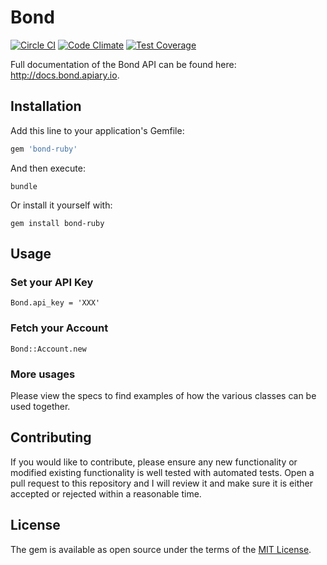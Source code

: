 # Bond
[![Circle CI](https://circleci.com/gh/jwg2s/bond-ruby/tree/develop.svg?style=shield)](https://circleci.com/gh/jwg2s/bond-ruby/tree/develop)
[![Code Climate](https://codeclimate.com/github/jwg2s/bond-ruby/badges/gpa.svg)](https://codeclimate.com/github/jwg2s/bond-ruby)
[![Test Coverage](https://codeclimate.com/github/jwg2s/bond-ruby/badges/coverage.svg)](https://codeclimate.com/github/jwg2s/bond-ruby/coverage)

Full documentation of the Bond API can be found here: http://docs.bond.apiary.io.

## Installation

Add this line to your application's Gemfile:

```ruby
gem 'bond-ruby'
```

And then execute:

```
bundle
```

Or install it yourself with:

```
gem install bond-ruby
```

## Usage

### Set your API Key

```
Bond.api_key = 'XXX'
```

### Fetch your Account

```
Bond::Account.new
```

### More usages
Please view the specs to find examples of how the various classes can be used together.

## Contributing

If you would like to contribute, please ensure any new functionality or modified existing functionality is well tested with automated tests.  Open a pull request to this repository and I will review it and make sure it is either accepted or rejected within a reasonable time.

## License

The gem is available as open source under the terms of the [MIT License](http://opensource.org/licenses/MIT).

